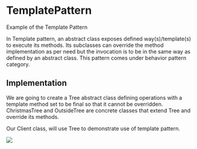 # TemplatePattern
Example of the Template Pattern

In Template pattern, an abstract class exposes defined way(s)/template(s) to execute its methods. 
Its subclasses can override the method implementation as per need but the invocation is to be in the same way as 
defined by an abstract class. This pattern comes under behavior pattern category.

Implementation
---------------
We are going to create a Tree abstract class defining operations with a template method set to be 
final so that it cannot be overridden. ChristmasTree and OutsideTree are concrete classes that extend Tree and override its methods.

Our Client class, will use Tree to demonstrate use of template pattern.

![](http://i61.tinypic.com/5jtevq.jpg)

